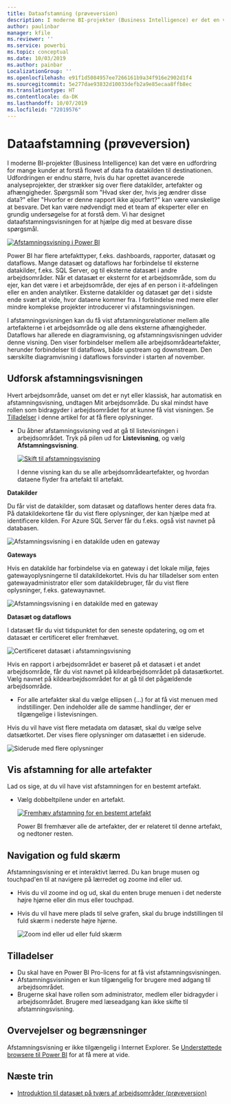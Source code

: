 ```yaml
---
title: Dataafstamning (prøveversion)
description: I moderne BI-projekter (Business Intelligence) er det en vigtig udfordring for mange kunder at forstå flowet af data fra datakilden til destinationen.
author: paulinbar
manager: kfile
ms.reviewer: ''
ms.service: powerbi
ms.topic: conceptual
ms.date: 10/03/2019
ms.author: painbar
LocalizationGroup: ''
ms.openlocfilehash: e91f1d5084957ee7266161b9a34f916e2902d1f4
ms.sourcegitcommit: 5e277dae93832d10033defb2a9e85ecaa8ffb8ec
ms.translationtype: HT
ms.contentlocale: da-DK
ms.lasthandoff: 10/07/2019
ms.locfileid: "72019576"
---
```

# <a name="data-lineage-preview"></a>Dataafstamning (prøveversion)
I moderne BI-projekter (Business Intelligence) kan det være en udfordring for mange kunder at forstå flowet af data fra datakilden til destinationen. Udfordringen er endnu større, hvis du har oprettet avancerede analyseprojekter, der strækker sig over flere datakilder, artefakter og afhængigheder.  Spørgsmål som "Hvad sker der, hvis jeg ændrer disse data?" eller "Hvorfor er denne rapport ikke ajourført?" kan være vanskelige at besvare. Det kan være nødvendigt med et team af eksperter eller en grundig undersøgelse for at forstå dem. Vi har designet dataafstamningsvisningen for at hjælpe dig med at besvare disse spørgsmål.

[ ![Afstamningsvisning i Power BI](media/service-data-lineage/power-bi-lineage-view-cropped.png) ](media/service-data-lineage/power-bi-lineage-view-full-size.png#lightbox)
 
Power BI har flere artefakttyper, f.eks. dashboards, rapporter, datasæt og dataflows. Mange datasæt og dataflows har forbindelse til eksterne datakilder, f.eks. SQL Server, og til eksterne datasæt i andre arbejdsområder. Når et datasæt er eksternt for et arbejdsområde, som du ejer, kan det være i et arbejdsområde, der ejes af en person i it-afdelingen eller en anden analytiker. Eksterne datakilder og datasæt gør det i sidste ende svært at vide, hvor dataene kommer fra. I forbindelse med mere eller mindre komplekse projekter introducerer vi afstamningsvisningen. 

I afstamningsvisningen kan du få vist afstamningsrelationer mellem alle artefakterne i et arbejdsområde og alle dens eksterne afhængigheder. Dataflows har allerede en diagramvisning, og afstamningsvisningen udvider denne visning. Den viser forbindelser mellem alle arbejdsområdeartefakter, herunder forbindelser til dataflows, både upstream og downstream. Den særskilte diagramvisning i dataflows forsvinder i starten af november.

## <a name="explore-lineage-view"></a>Udforsk afstamningsvisningen

Hvert arbejdsområde, uanset om det er nyt eller klassisk, har automatisk en afstamningsvisning, undtagen Mit arbejdsområde. Du skal mindst have rollen som bidragyder i arbejdsområdet for at kunne få vist visningen. Se [Tilladelser](#permissions) i denne artikel for at få flere oplysninger. 

- Du åbner afstamningsvisning ved at gå til listevisningen i arbejdsområdet. Tryk på pilen ud for **Listevisning**, og vælg **Afstamningsvisning**.

    [ ![Skift til afstamningsvisning](media/service-data-lineage/power-bi-lineage-list-view-cropped.png) ](media/service-data-lineage/power-bi-lineage-list-view.png#lightbox)

    I denne visning kan du se alle arbejdsområdeartefakter, og hvordan dataene flyder fra artefakt til artefakt.

**Datakilder**

Du får vist de datakilder, som datasæt og dataflows henter deres data fra. På datakildekortene får du vist flere oplysninger, der kan hjælpe med at identificere kilden. For Azure SQL Server får du f.eks. også vist navnet på databasen.

![Afstamningsvisning i en datakilde uden en gateway](media/service-data-lineage/power-bi-lineage-data-source-no-gateway.png)
 
**Gateways**

Hvis en datakilde har forbindelse via en gateway i det lokale miljø, føjes gatewayoplysningerne til datakildekortet. Hvis du har tilladelser som enten gatewayadministrator eller som datakildebruger, får du vist flere oplysninger, f.eks. gatewaynavnet.

![Afstamningsvisning i en datakilde med en gateway](media/service-data-lineage/power-bi-lineage-data-source-with-gateway.png)

**Datasæt og dataflows**
 
I datasæt får du vist tidspunktet for den seneste opdatering, og om et datasæt er certificeret eller fremhævet.

![Certificeret datasæt i afstamningsvisning](media/service-data-lineage/power-bi-lineage-external-certified-dataset.png)
 
Hvis en rapport i arbejdsområdet er baseret på et datasæt i et andet arbejdsområde, får du vist navnet på kildearbejdsområdet på datasætkortet. Vælg navnet på kildearbejdsområdet for at gå til det pågældende arbejdsområde.
 
- For alle artefakter skal du vælge ellipsen (...) for at få vist menuen med indstillinger. Den indeholder alle de samme handlinger, der er tilgængelige i listevisningen.
  
Hvis du vil have vist flere metadata om datasæt, skal du vælge selve datsætkortet. Der vises flere oplysninger om datasættet i en siderude.

![Siderude med flere oplysninger](media/service-data-lineage/power-bi-lineage-side-pane.png)
 
## <a name="show-lineage-for-any-artifact"></a>Vis afstamning for alle artefakter 

Lad os sige, at du vil have vist afstamningen for en bestemt artefakt.

- Vælg dobbeltpilene under en artefakt.

    [ ![Fremhæv afstamning for en bestemt artefakt](media/service-data-lineage/power-bi-lineage-highlight-cropped.png) ](media/service-data-lineage/power-bi-lineage-highlight-full-size.png#lightbox)

    Power BI fremhæver alle de artefakter, der er relateret til denne artefakt, og nedtoner resten. 

## <a name="navigation-and-full-screen"></a>Navigation og fuld skærm 

Afstamningsvisning er et interaktivt lærred. Du kan bruge musen og touchpad'en til at navigere på lærredet og zoome ind eller ud.  

- Hvis du vil zoome ind og ud, skal du enten bruge menuen i det nederste højre hjørne eller din mus eller touchpad. 

- Hvis du vil have mere plads til selve grafen, skal du bruge indstillingen til fuld skærm i nederste højre hjørne. 

    ![Zoom ind eller ud eller fuld skærm](media/service-data-lineage/power-bi-lineage-zoom-full-screen.png)

## <a name="permissions"></a>Tilladelser

- Du skal have en Power BI Pro-licens for at få vist afstamningsvisningen.
- Afstamningsvisningen er kun tilgængelig for brugere med adgang til arbejdsområdet.
- Brugerne skal have rollen som administrator, medlem eller bidragyder i arbejdsområdet. Brugere med læseadgang kan ikke skifte til afstamningsvisning.

## <a name="considerations-and-limitations"></a>Overvejelser og begrænsninger

Afstamningsvisning er ikke tilgængelig i Internet Explorer. Se [Understøttede browsere til Power BI](power-bi-browsers.md) for at få mere at vide.

## <a name="next-steps"></a>Næste trin

- [Introduktion til datasæt på tværs af arbejdsområder (prøveversion)](service-datasets-across-workspaces.md)
